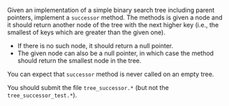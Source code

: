 Given an implementation of a simple binary search tree including parent
pointers, implement a `successor` method. The methods is given a node
and it should return another node of the tree with the next higher key
(i.e., the smallest of keys which are greater than the given one).

- If there is no such node, it should return a null pointer.
- The given node can also be a null pointer, in which case the method should
  return the smallest node in the tree.

You can expect that `successor` method is never called on an empty tree.

You should submit the file `tree_successor.*` (but not the
`tree_successor_test.*`).
